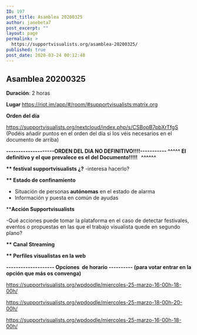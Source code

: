 ```yaml
---
ID: 197
post_title: Asamblea 20200325
author: janebeta7
post_excerpt: ""
layout: page
permalink: >
  https://supportvisualists.org/asamblea-20200325/
published: true
post_date: 2020-03-24 00:12:48
---
```

<h2>Asamblea 20200325</h2>
<strong>Duración</strong>: 2 horas

<strong>Lugar </strong><a href="https://riot.im/app/#/room/#supportvisualists:matrix.org">https://riot.im/app/#/room/#supportvisualists:matrix.org</a>

<strong>Orden del día</strong>

<a href="https://supportvisualists.org/nextcloud/index.php/s/CSBopB7pbXrTfgS">https://supportvisualists.org/nextcloud/index.php/s/CSBopB7pbXrTfgS</a>
(Podéis añadir puntos en el orden del día si los véis necesarios en el documento de arriba)

<strong>--------------------ORDEN DEL DIA NO DEFINITIVO!!!!-----------
^^^^^ El definitivo y el que prevalece es el del Documento!!!!!   ^^^^^^
</strong>

<strong>** festival supportvisualists ¿?</strong>
-interesa hacerlo?

<strong>** Estado de confinamiento</strong>
- Situación de personas<strong> autónomas</strong> en el estado de alarma
- Información y puesta en común de ayudas

**<strong>Acción Supportvisualists</strong>

-Qué acciones puede tomar la plataforma en el caso de detectar festivales, eventos o propuestas en las que el trabajo visualista quede en segundo plano?

<strong>** Canal Streaming</strong>

<strong>** Perfiles visualistas en la web</strong>

<strong>-------------------- Opciones  de horario ----------
(para votar entrar en la opción que más os convenga)
</strong>

https://supportvisualists.org/wpdoodle/miercoles-25-marzo-16-00h-18-00h/

https://supportvisualists.org/wpdoodle/miercoles-25-marzo-18-00h-20-00h/

https://supportvisualists.org/wpdoodle/miercoles-25-marzo-16-00h-18-00h/